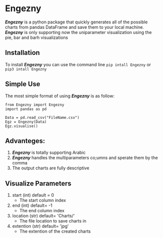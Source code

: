 # Engezny
***Engezny*** is a python package that quickly generates all of the possible charts from pandas DataFrame and save them to your local machine.
***Engezny*** is only supporting now the uniparameter visualization using the pie, bar and barh visualizations

## Installation
To install ***Engezny*** you can use the command line `pip intall Engezny` or `pip3 intall Engezny`

## Simple Use
The most simple format of using ***Engezny*** is as follow:
```
from Engezny import Engezny
import pandas as pd

Data = pd.read_csv("FileName.csv")
Egz = Engezny(Data)
Egz.visualise()
```

## Advanteges:
1. ***Engezny*** is totally supporting Arabic
2. ***Engezny*** handles the multiparameters co;umns and sperate them by the comma
3. The output charts are fully descriptive

## Visualize Parameters
1. start (int) default = 0
    - The start column index
2. end (int) default= -1
    - The end column index
3. location (str) default= 'Charts/'
    - The file location to save charts in
4. extention (str) default= 'jpg'
    - The extention of the created charts

